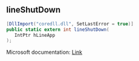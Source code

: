 ## lineShutDown

```csharp
[DllImport("coredll.dll", SetLastError = true)]
public static extern int lineShutDown(
   IntPtr hLineApp
);
```

Microsoft documentation: [Link](https://docs.microsoft.com/en-us/windows/win32/api/tapi/nf-tapi-lineshutdown)
